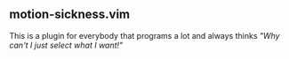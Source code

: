 ## motion-sickness.vim

This is a plugin for everybody that programs a lot and always thinks *"Why can't I just select what I want!"*
